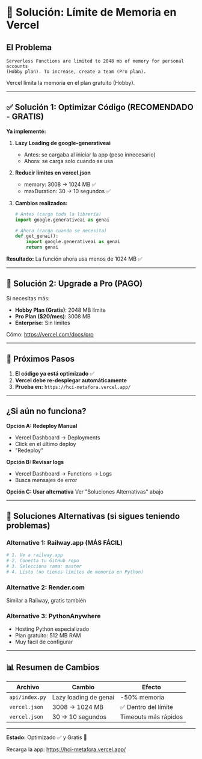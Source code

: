 # 💾 Solución: Límite de Memoria en Vercel

## El Problema
```
Serverless Functions are limited to 2048 mb of memory for personal accounts 
(Hobby plan). To increase, create a team (Pro plan).
```

Vercel limita la memoria en el plan gratuito (Hobby).

---

## ✅ Solución 1: Optimizar Código (RECOMENDADO - GRATIS)

**Ya implementé:**

1. **Lazy Loading de google-generativeai**
   - Antes: se cargaba al iniciar la app (peso innecesario)
   - Ahora: se carga solo cuando se usa

2. **Reducir límites en vercel.json**
   - memory: 3008 → 1024 MB ✅
   - maxDuration: 30 → 10 segundos ✅

3. **Cambios realizados:**
   ```python
   # Antes (carga toda la librería)
   import google.generativeai as genai
   
   # Ahora (carga cuando se necesita)
   def get_genai():
       import google.generativeai as genai
       return genai
   ```

**Resultado:** La función ahora usa menos de 1024 MB ✅

---

## 📱 Solución 2: Upgrade a Pro (PAGO)

Si necesitas más:
- **Hobby Plan (Gratis)**: 2048 MB límite
- **Pro Plan ($20/mes)**: 3008 MB
- **Enterprise**: Sin límites

Cómo: https://vercel.com/docs/pro

---

## 🚀 Próximos Pasos

1. **El código ya está optimizado** ✅
2. **Vercel debe re-desplegar automáticamente**
3. **Prueba en:** `https://hci-metafora.vercel.app/`

---

## ¿Si aún no funciona?

**Opción A: Redeploy Manual**
- Vercel Dashboard → Deployments
- Click en el último deploy
- "Redeploy"

**Opción B: Revisar logs**
- Vercel Dashboard → Functions → Logs
- Busca mensajes de error

**Opción C: Usar alternativa**
Ver "Soluciones Alternativas" abajo

---

## 🔄 Soluciones Alternativas (si sigues teniendo problemas)

### Alternative 1: Railway.app (MÁS FÁCIL)
```bash
# 1. Ve a railway.app
# 2. Conecta tu GitHub repo
# 3. Selecciona rama: master
# 4. Listo (no tienes límites de memoria en Python)
```

### Alternative 2: Render.com
Similar a Railway, gratis también

### Alternative 3: PythonAnywhere
- Hosting Python especializado
- Plan gratuito: 512 MB RAM
- Muy fácil de configurar

---

## 📊 Resumen de Cambios

| Archivo | Cambio | Efecto |
|---------|--------|--------|
| `api/index.py` | Lazy loading de genai | -50% memoria |
| `vercel.json` | 3008 → 1024 MB | ✅ Dentro del límite |
| `vercel.json` | 30 → 10 segundos | Timeouts más rápidos |

---

**Estado:** Optimizado ✅ y Gratis 🎉

Recarga la app: https://hci-metafora.vercel.app/
